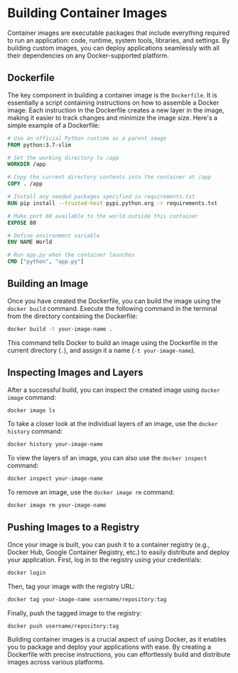 # Building Container Images

Container images are executable packages that include everything required to run an application: code, runtime, system tools, libraries, and settings. By building custom images, you can deploy applications seamlessly with all their dependencies on any Docker-supported platform.

## Dockerfile

The key component in building a container image is the `Dockerfile`. It is essentially a script containing instructions on how to assemble a Docker image. Each instruction in the Dockerfile creates a new layer in the image, making it easier to track changes and minimize the image size. Here's a simple example of a Dockerfile:

```Dockerfile
# Use an official Python runtime as a parent image
FROM python:3.7-slim

# Set the working directory to /app
WORKDIR /app

# Copy the current directory contents into the container at /app
COPY . /app

# Install any needed packages specified in requirements.txt
RUN pip install --trusted-host pypi.python.org -r requirements.txt

# Make port 80 available to the world outside this container
EXPOSE 80

# Define environment variable
ENV NAME World

# Run app.py when the container launches
CMD ["python", "app.py"]
```

## Building an Image

Once you have created the Dockerfile, you can build the image using the `docker build` command. Execute the following command in the terminal from the directory containing the Dockerfile:

```sh
docker build -t your-image-name .
```

This command tells Docker to build an image using the Dockerfile in the current directory (`.`), and assign it a name (`-t your-image-name`).

## Inspecting Images and Layers

After a successful build, you can inspect the created image using `docker image` command:

```sh
docker image ls
```

To take a closer look at the individual layers of an image, use the `docker history` command:

```sh
docker history your-image-name
```

To view the layers of an image, you can also use the `docker inspect` command:

```sh
docker inspect your-image-name
```

To remove an image, use the `docker image rm` command:

```sh
docker image rm your-image-name
```


## Pushing Images to a Registry

Once your image is built, you can push it to a container registry (e.g., Docker Hub, Google Container Registry, etc.) to easily distribute and deploy your application. First, log in to the registry using your credentials:

```sh
docker login
```

Then, tag your image with the registry URL:

```sh
docker tag your-image-name username/repository:tag
```

Finally, push the tagged image to the registry:

```sh
docker push username/repository:tag
```

Building container images is a crucial aspect of using Docker, as it enables you to package and deploy your applications with ease. By creating a Dockerfile with precise instructions, you can effortlessly build and distribute images across various platforms.